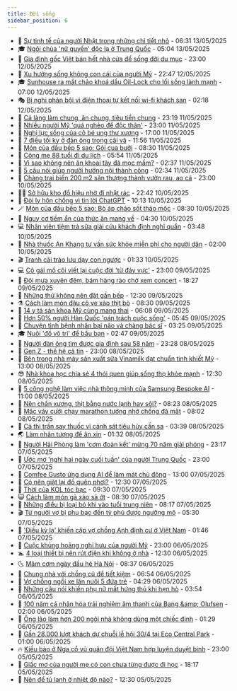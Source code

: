 ```yaml
---
title: Đời sống
sidebar_position: 6
---
```


<!-- vnexpress-doi-song:START -->
- 🚀 [Sự tinh tế của người Nhật trong những chi tiết nhỏ](https://vnexpress.net/su-tinh-te-cua-nguoi-nhat-trong-nhung-chi-tiet-nho-4885088.html) - 06:31 13/05/2025
- 🎓 [Ngôi chùa &#39;nữ quyền&#39; độc lạ ở Trung Quốc](https://vnexpress.net/ngoi-chua-nu-quyen-doc-la-o-trung-quoc-4885274.html) - 05:04 13/05/2025
- 🚦 [Gia đình gốc Việt bán hết nhà cửa để sống đời du mục](https://vnexpress.net/gia-dinh-goc-viet-ban-het-nha-cua-de-song-doi-du-muc-4882723.html) - 23:00 12/05/2025
- 🦣 [Xu hướng sống không con cái của người Mỹ](https://vnexpress.net/xu-huong-song-khong-con-cai-cua-nguoi-my-4884862.html) - 22:47 12/05/2025
- 🎓 [Sunhouse ra mắt chảo khoá dầu Oil-Lock cho lối sống lành mạnh](https://vnexpress.net/sunhouse-ra-mat-chao-khoa-dau-oil-lock-cho-loi-song-lanh-manh-4881682.html) - 07:00 12/05/2025
- 🎭 [Bị nghi phản bội vì điện thoại tự kết nối wi-fi khách sạn](https://vnexpress.net/bi-nghi-phan-boi-vi-dien-thoai-tu-ket-noi-wi-fi-khach-san-4884484.html) - 02:18 12/05/2025
- 🦅 [Cả làng làm chung, ăn chung, tiêu tiền chung](https://vnexpress.net/ca-lang-lam-chung-an-chung-tieu-tien-chung-4881817.html) - 23:19 11/05/2025
- 🎃 [Nhiều người Mỹ &#39;quá nghèo để độc thân&#39;](https://vnexpress.net/nhieu-nguoi-my-qua-ngheo-de-doc-than-4884482.html) - 23:00 11/05/2025
- 💪 [Nghị lực sống của cô bé ung thư xương](https://vnexpress.net/nghi-luc-song-cua-co-be-ung-thu-xuong-4884214.html) - 17:00 11/05/2025
- 🐻 [7 điều tối kỵ ở đàn ông trong cãi vã](https://vnexpress.net/7-dieu-toi-ky-o-dan-ong-trong-cai-va-4882902.html) - 11:56 11/05/2025
- 🧠 [Món của đầu bếp 5 sao: Gỏi cua bưởi](https://vnexpress.net/mon-cua-dau-bep-5-sao-goi-cua-buoi-4883443.html) - 08:30 11/05/2025
- 🐘 [Cõng mẹ 88 tuổi đi du lịch](https://vnexpress.net/cong-me-88-tuoi-di-du-lich-4884359.html) - 05:54 11/05/2025
- 👹 [Vì sao không nên ăn khoai tây đã mọc mầm?](https://vnexpress.net/vi-sao-khong-nen-an-khoai-tay-da-moc-mam-4882917.html) - 02:37 11/05/2025
- 💂 [5 câu nói giúp người hướng nội thành công](https://vnexpress.net/5-cau-noi-giup-nguoi-huong-noi-thanh-cong-4883198.html) - 02:34 11/05/2025
- 🦍 [Chàng trai biến 200 m2 sân thượng thành vườn rau, ao cá](https://vnexpress.net/chang-trai-bien-200-m2-san-thuong-thanh-vuon-rau-ao-ca-4883310.html) - 23:00 10/05/2025
- 🧑‍🏫 [Sở hữu kho đồ hiệu nhờ đi nhặt rác](https://vnexpress.net/so-huu-kho-do-hieu-nho-di-nhat-rac-4884275.html) - 22:42 10/05/2025
- 🧰 [Đòi ly hôn chồng vì tin lời ChatGPT](https://vnexpress.net/doi-ly-hon-chong-vi-tin-loi-chatgpt-4884171.html) - 10:13 10/05/2025
- 🪄 [Món của đầu bếp 5 sao: Bò áp chảo sốt thảo mộc](https://vnexpress.net/mon-cua-dau-bep-5-sao-bo-ap-chao-sot-thao-moc-4883413.html) - 08:30 10/05/2025
- 🐲 [Nguy cơ tiềm ẩn của thức ăn mang về](https://vnexpress.net/nguy-co-tiem-an-cua-thuc-an-mang-ve-4883129.html) - 04:30 10/05/2025
- 💻 [Nhân viên tiệm trà sữa giải cứu khách định nghĩ quẩn](https://vnexpress.net/nhan-vien-tiem-tra-sua-giai-cuu-khach-dinh-nghi-quan-4883915.html) - 03:48 10/05/2025
- 🐘 [Nhà thuốc An Khang tư vấn sức khỏe miễn phí cho người dân](https://vnexpress.net/nha-thuoc-an-khang-tu-van-suc-khoe-mien-phi-cho-nguoi-dan-4883901.html) - 02:00 10/05/2025
- 🎬 [Tranh cãi trào lưu dạy con ngược](https://vnexpress.net/tranh-cai-trao-luu-day-con-nguoc-4883926.html) - 01:33 10/05/2025
- 💻 [Cô gái mồ côi viết lại cuộc đời &#39;từ đáy vực&#39;](https://vnexpress.net/co-gai-mo-coi-viet-lai-cuoc-doi-tu-day-vuc-4881718.html) - 23:00 09/05/2025
- 🧰 [Đội mưa xuyên đêm, bám hàng rào chờ xem concert](https://vnexpress.net/doi-mua-xuyen-dem-bam-hang-rao-cho-xem-concert-4883950.html) - 18:27 09/05/2025
- 🫣 [Những thứ không nên đặt gần bếp](https://vnexpress.net/nhung-thu-khong-nen-dat-gan-bep-4882893.html) - 12:30 09/05/2025
- ⚗️ [Cách làm món đậu cô ve xào thịt bò](https://vnexpress.net/doi-song-cooking-dau-xao-thit-bo-4883405.html) - 08:30 09/05/2025
- 🌊 [14 y tá sản khoa Mỹ cùng mang thai](https://vnexpress.net/14-y-ta-san-khoa-my-cung-mang-thai-4883691.html) - 06:08 09/05/2025
- 💃 [Hơn 50% người Hàn Quốc &#39;oán trách cuộc sống&#39;](https://vnexpress.net/hon-50-nguoi-han-quoc-oan-trach-cuoc-song-4883650.html) - 05:45 09/05/2025
- 🦆 [Chuyện tình bệnh nhân bại não và chàng bác sĩ](https://vnexpress.net/chuyen-tinh-benh-nhan-bai-nao-va-chang-bac-si-4883127.html) - 03:25 09/05/2025
- 🎓 [Nuôi &#39;đồ vô tri&#39; để bầu bạn](https://vnexpress.net/nuoi-do-vo-tri-de-bau-ban-4883373.html) - 02:47 09/05/2025
- 💪 [Người đàn ông tìm được gia đình sau 58 năm](https://vnexpress.net/nguoi-dan-ong-tim-duoc-gia-dinh-sau-58-nam-4882712.html) - 23:28 08/05/2025
- 🤔 [Gen Z - thế hệ cả tin](https://vnexpress.net/gen-z-the-he-ca-tin-4883445.html) - 23:00 08/05/2025
- 🧰 [Bên trong nhà máy sản xuất sữa Vinamilk đạt chuẩn tinh khiết Mỹ](https://vnexpress.net/ben-trong-nha-may-san-xuat-sua-vinamilk-dat-chuan-tinh-khiet-my-4882268.html) - 13:00 08/05/2025
- 😎 [Nhà khoa học chia sẻ 4 thói quen giúp sống thọ khỏe mạnh](https://vnexpress.net/nha-khoa-hoc-chia-se-4-thoi-quen-giup-song-tho-khoe-manh-4882991.html) - 12:30 08/05/2025
- 🌮 [5 công nghệ làm việc nhà thông minh của Samsung Bespoke AI](https://vnexpress.net/5-cong-nghe-lam-viec-nha-thong-minh-cua-samsung-bespoke-ai-4883391.html) - 11:00 08/05/2025
- 🧠 [Nên chần xương, thịt bằng nước lạnh hay sôi?](https://vnexpress.net/doi-song-cooking-chan-xuong-thit-bang-nuoc-lanh-hay-soi-4883351.html) - 08:23 08/05/2025
- 🎡 [Mặc váy cưới chạy marathon tưởng nhớ chồng đã mất](https://vnexpress.net/mac-vay-cuoi-chay-marathon-tuong-nho-chong-da-mat-4883221.html) - 08:02 08/05/2025
- 🎡 [Cả thị trấn say thuốc vì cảnh sát tiêu hủy cần sa](https://vnexpress.net/ca-thi-tran-say-thuoc-vi-canh-sat-tieu-huy-can-sa-4883118.html) - 03:39 08/05/2025
- 🌏 [Làm nhân tượng để ăn xin](https://vnexpress.net/lam-nhan-tuong-de-an-xin-4882996.html) - 01:32 08/05/2025
- 🐻 [Người Hải Phòng làm &#39;cơm đoàn kết&#39; mừng 70 năm giải phóng](https://vnexpress.net/nguoi-hai-phong-lam-com-doan-ket-mung-70-nam-giai-phong-4882673.html) - 23:17 07/05/2025
- 💂 [Ước mơ &#39;nghỉ hai ngày cuối tuần&#39; của người Trung Quốc](https://vnexpress.net/uoc-mo-nghi-hai-ngay-cuoi-tuan-cua-nguoi-trung-quoc-4882930.html) - 23:00 07/05/2025
- 🥸 [Comfee Gusto ứng dụng AI để làm mát chủ động](https://vnexpress.net/comfee-gusto-ung-dung-ai-de-lam-mat-chu-dong-4882954.html) - 13:00 07/05/2025
- 🌋 [Có nên giặt lại đồ quên phơi?](https://vnexpress.net/co-nen-giat-lai-do-quen-phoi-4882849.html) - 12:30 07/05/2025
- 🦩 [Thời của KOL tóc bạc](https://vnexpress.net/thoi-cua-kol-toc-bac-4882801.html) - 09:30 07/05/2025
- 😺 [Cách làm món gà xào sả ớt](https://vnexpress.net/doi-song-cooking-cach-lam-mon-ga-xao-sa-ot-4882412.html) - 08:30 07/05/2025
- 🐻 [Những điều bị loại bỏ khi vào tuổi trung niên](https://vnexpress.net/nhung-dieu-bi-loai-bo-khi-vao-tuoi-trung-nien-4882806.html) - 08:17 07/05/2025
- 🎬 [Từ người vợ bị phụ bạc đến tỷ phú được ngưỡng mộ](https://vnexpress.net/tu-nguoi-vo-bi-phu-bac-den-ty-phu-duoc-nguong-mo-4882476.html) - 05:30 07/05/2025
- 🎊 [&#39;Điều kỳ lạ&#39; khiến cặp vợ chồng Anh định cư ở Việt Nam](https://vnexpress.net/dieu-ky-la-khien-cap-vo-chong-anh-dinh-cu-o-viet-nam-4882340.html) - 01:46 07/05/2025
- 💄 [Cuộc khủng hoảng nghỉ hưu của người Mỹ](https://vnexpress.net/cuoc-khung-hoang-nghi-huu-cua-nguoi-my-4882332.html) - 23:00 06/05/2025
- 🏊 [4 loại thiết bị nên rút điện khi không ở nhà](https://vnexpress.net/4-loai-thiet-bi-nen-rut-dien-khi-khong-o-nha-4882233.html) - 12:30 06/05/2025
- 🌜 [Mâm cơm ngày đầu hè Hà Nội](https://vnexpress.net/doi-song-cooking-mam-com-ngay-dau-he-ha-noi-4882299.html) - 08:37 06/05/2025
- 🤡 [Chung nhà với chồng cũ để tiết kiệm](https://vnexpress.net/chung-nha-voi-chong-cu-de-tiet-kiem-4882226.html) - 06:54 06/05/2025
- 🥰 [Vợ chồng ngồi xe lăn nuôi 5 đứa trẻ](https://vnexpress.net/vo-chong-ngoi-xe-lan-nuoi-5-dua-tre-4882178.html) - 04:29 06/05/2025
- 🦍 [Những câu nói khiến phụ nữ mất hứng thú khi hẹn hò](https://vnexpress.net/nhung-cau-noi-khien-phu-nu-mat-hung-thu-khi-hen-ho-4881822.html) - 03:54 06/05/2025
- 🫣 [100 năm cá nhân hóa trải nghiệm âm thanh của Bang &amp;amp; Olufsen](https://vnexpress.net/100-nam-ca-nhan-hoa-trai-nghiem-am-thanh-cua-bang-olufsen-4874640.html) - 02:00 06/05/2025
- 🚦 [Ông lão làm hơn 200 ngôi nhà không dùng một chiếc đinh](https://vnexpress.net/ong-lao-lam-hon-200-ngoi-nha-khong-dung-mot-chiec-dinh-4881840.html) - 01:29 06/05/2025
- 🐘 [Gần 28.000 lượt khách dự chuỗi lễ hội 30/4 tại Eco Central Park](https://vnexpress.net/gan-28-000-luot-khach-du-chuoi-le-hoi-30-4-tai-eco-central-park-4881958.html) - 01:00 06/05/2025
- 🔥 [Kiều bào ở Nga cổ vũ quân đội Việt Nam hợp luyện duyệt binh](https://vnexpress.net/kieu-bao-o-nga-co-vu-quan-doi-viet-nam-hop-luyen-duyet-binh-4881963.html) - 23:00 05/05/2025
- 🎃 [Giấc mơ của người mẹ có con chưa từng được đi học](https://vnexpress.net/giac-mo-cua-nguoi-me-co-con-chua-tung-duoc-di-hoc-4878924.html) - 18:17 05/05/2025
- 🥳 [Nên để tủ lạnh ở nhiệt độ nào?](https://vnexpress.net/nen-de-tu-lanh-o-nhiet-do-nao-4881915.html) - 12:30 05/05/2025<!-- vnexpress-doi-song:END -->
